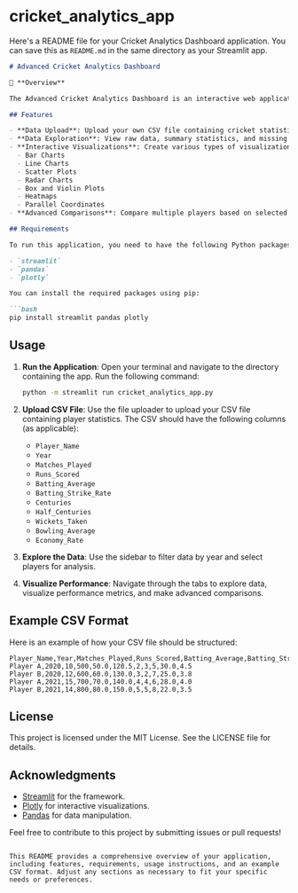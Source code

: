 # cricket_analytics_app

Here's a README file for your Cricket Analytics Dashboard application. You can save this as `README.md` in the same directory as your Streamlit app.

```markdown
# Advanced Cricket Analytics Dashboard

🏏 **Overview**

The Advanced Cricket Analytics Dashboard is an interactive web application built using Streamlit, designed to provide comprehensive performance metrics and visualizations for cricket players. Users can upload their own CSV files containing player statistics and explore various metrics through dynamic visualizations.

## Features

- **Data Upload**: Upload your own CSV file containing cricket statistics.
- **Data Exploration**: View raw data, summary statistics, and missing values.
- **Interactive Visualizations**: Create various types of visualizations including:
  - Bar Charts
  - Line Charts
  - Scatter Plots
  - Radar Charts
  - Box and Violin Plots
  - Heatmaps
  - Parallel Coordinates
- **Advanced Comparisons**: Compare multiple players based on selected metrics using different aggregation methods (Mean, Sum, Max, Min).

## Requirements

To run this application, you need to have the following Python packages installed:

- `streamlit`
- `pandas`
- `plotly`

You can install the required packages using pip:

```bash
pip install streamlit pandas plotly
```

## Usage

1. **Run the Application**: Open your terminal and navigate to the directory containing the app. Run the following command:

   ```bash
   python -m streamlit run cricket_analytics_app.py
   ```

2. **Upload CSV File**: Use the file uploader to upload your CSV file containing player statistics. The CSV should have the following columns (as applicable):
   - `Player_Name`
   - `Year`
   - `Matches_Played`
   - `Runs_Scored`
   - `Batting_Average`
   - `Batting_Strike_Rate`
   - `Centuries`
   - `Half_Centuries`
   - `Wickets_Taken`
   - `Bowling_Average`
   - `Economy_Rate`

3. **Explore the Data**: Use the sidebar to filter data by year and select players for analysis.

4. **Visualize Performance**: Navigate through the tabs to explore data, visualize performance metrics, and make advanced comparisons.

## Example CSV Format

Here is an example of how your CSV file should be structured:

```csv
Player_Name,Year,Matches_Played,Runs_Scored,Batting_Average,Batting_Strike_Rate,Centuries,Half_Centuries,Wickets_Taken,Bowling_Average,Economy_Rate
Player A,2020,10,500,50.0,120.5,2,3,5,30.0,4.5
Player B,2020,12,600,60.0,130.0,3,2,7,25.0,3.8
Player A,2021,15,700,70.0,140.0,4,4,6,28.0,4.0
Player B,2021,14,800,80.0,150.0,5,5,8,22.0,3.5
```

## License

This project is licensed under the MIT License. See the LICENSE file for details.

## Acknowledgments

- [Streamlit](https://streamlit.io/) for the framework.
- [Plotly](https://plotly.com/python/) for interactive visualizations.
- [Pandas](https://pandas.pydata.org/) for data manipulation.

Feel free to contribute to this project by submitting issues or pull requests!
```

This README provides a comprehensive overview of your application, including features, requirements, usage instructions, and an example CSV format. Adjust any sections as necessary to fit your specific needs or preferences.

